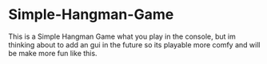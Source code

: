 # Simple-Hangman-Game

This is a Simple Hangman Game what you play in the console, but im thinking about to add an gui in the future so its playable more comfy and will be make more fun like this.
